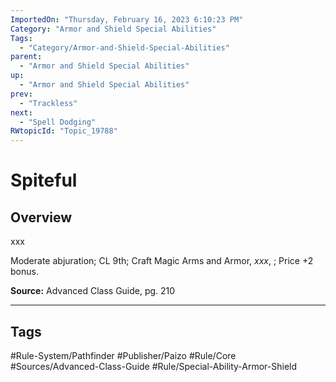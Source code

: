 ```yaml
---
ImportedOn: "Thursday, February 16, 2023 6:10:23 PM"
Category: "Armor and Shield Special Abilities"
Tags:
  - "Category/Armor-and-Shield-Special-Abilities"
parent:
  - "Armor and Shield Special Abilities"
up:
  - "Armor and Shield Special Abilities"
prev:
  - "Trackless"
next:
  - "Spell Dodging"
RWtopicId: "Topic_19788"
---
```

# Spiteful
## Overview
xxx

Moderate abjuration; CL 9th; Craft Magic Arms and Armor, *xxx*, ; Price +2 bonus.

**Source:** Advanced Class Guide, pg. 210


---
## Tags
#Rule-System/Pathfinder #Publisher/Paizo #Rule/Core #Sources/Advanced-Class-Guide #Rule/Special-Ability-Armor-Shield

